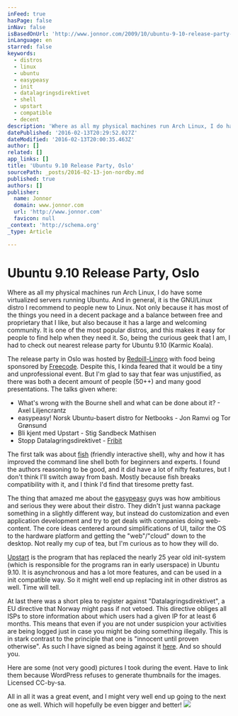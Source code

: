 ```yaml
---
inFeed: true
hasPage: false
inNav: false
isBasedOnUrl: 'http://www.jonnor.com/2009/10/ubuntu-9-10-release-party-oslo/'
inLanguage: en
starred: false
keywords:
  - distros
  - linux
  - ubuntu
  - easypeasy
  - init
  - datalagringsdirektivet
  - shell
  - upstart
  - compatible
  - decent
description: 'Where as all my physical machines run Arch Linux, I do have some virtualized servers running Ubuntu. And in general, it is the GNU/Linux distro I recommend to people new to Linux. Not only because it has most of the things you need in a decent package and a balance between free and proprietary that I like, but also because it has a large and welcoming community.'
datePublished: '2016-02-13T20:29:52.027Z'
dateModified: '2016-02-13T20:00:35.463Z'
author: []
related: []
app_links: []
title: 'Ubuntu 9.10 Release Party, Oslo'
sourcePath: _posts/2016-02-13-jon-nordby.md
published: true
authors: []
publisher:
  name: Jonnor
  domain: www.jonnor.com
  url: 'http://www.jonnor.com'
  favicon: null
_context: 'http://schema.org'
_type: Article

---
```

# Ubuntu 9.10 Release Party, Oslo

Where as all my physical machines run Arch Linux, I do have some virtualized servers running Ubuntu. And in general, it is the GNU/Linux distro I recommend to people new to Linux. Not only because it has most of the things you need in a decent package and a balance between free and proprietary that I like, but also because it has a large and welcoming community. It is one of the most popular distros, and this makes it easy for people to find help when they need it. So, being the curious geek that I am, I had to check out nearest release party for Ubuntu 9.10 (Karmic Koala).

The release party in Oslo was hosted by [Redpill-Linpro][0] with food being sponsored by [Freecode][1]. Despite this, I kinda feared that it would be a tiny and unprofessional event. But I'm glad to say that fear was unjustified, as there was both a decent amount of people (50++) and many good presentations. The talks given where:

* What's wrong with the Bourne shell and what can be done about it? - Axel Liljencrantz
* easypeasy! Norsk Ubuntu-basert distro for Netbooks - Jon Ramvi og Tor Grønsund
* Bli kjent med Upstart - Stig Sandbeck Mathisen
* Stopp Datalagringsdirektivet - [Fribit][2]

The first talk was about [fish][3] (friendly interactive shell), why and how it has improved the command line shell both for beginners and experts. I found the authors reasoning to be good, and it did have a lot of nifty features, but I don't think I'll switch away from bash. Mostly because fish breaks compatibility with it, and I think I'd find that tiresome pretty fast.

The thing that amazed me about the [easypeasy][4] guys was how ambitious and serious they were about their distro. They didn't just wanna package something in a slightly different way, but instead do customization and even application development and try to get deals with companies doing web-content. The core ideas centered around simplifications of UI, tailor the OS to the hardware platform and getting the "web"/"cloud" down to the desktop. Not really my cup of tea, but I'm curious as to how they will do.

[Upstart][5] is the program that has replaced the nearly 25 year old init-system (which is responsible for the programs ran in early userspace) in Ubuntu 9.10\. It is asynchronous and has a lot more features, and can be used in a init compatible way. So it might well end up replacing init in other distros as well. Time will tell.

At last there was a short plea to register against "Datalagringsdirektivet", a EU directive that Norway might pass if not vetoed. This directive obliges all ISPs to store information about which users had a given IP for at least 6 months. This means that even if you are not under suspicion your activities are being logged just in case you might be doing something illegally. This is in stark contrast to the principle that one is "innocent until proven otherwise". As such I have signed as being against it [here][6]. And so should you.

Here are some (not very good) pictures I took during the event. Have to link them because WordPress refuses to generate thumbnails for the images. Licensed CC-by-sa.

All in all it was a great event, and I might very well end up going to the next one as well. Which will hopefully be even bigger and better!
[![](http://www.jonnor.com/wp/wp-content/plugins/flattr/img/flattr-badge-large.png)][7]

[0]: http://www.jonnor.com/2009/10/ubuntu-9-10-release-party-oslo/www.redpill-linpro.no/
[1]: http://www.freecode.no/
[2]: http://fribit.no/
[3]: http://en.wikipedia.org/wiki/Friendly_interactive_shell
[4]: http://www.geteasypeasy.com/
[5]: http://upstart.ubuntu.com/
[6]: http://datalagringsdirektivet.no/
[7]: http://www.jonnor.com/wp/?flattrss_redirect&id=55&md5=cd3fa803e09a620a2b93434200c33612